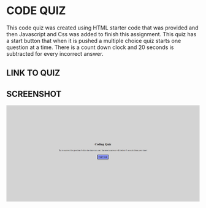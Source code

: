 # CODE QUIZ
This code quiz was created using HTML starter code that was provided and then Javascript and Css was added to finish this assignment. This quiz has a start button that when it is pushed a multiple choice quiz starts one question at a time. There is a count down clock and 20 seconds is subtracted for every incorrect answer.
## LINK TO QUIZ

## SCREENSHOT
![alt image](/assets/images/codequiz-screenshot.png?raw=true)